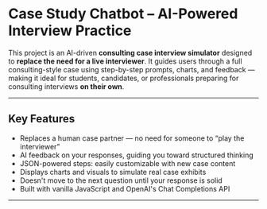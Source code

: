 #  Case Study Chatbot – AI-Powered Interview Practice

This project is an AI-driven **consulting case interview simulator** designed to **replace the need for a live interviewer**. It guides users through a full consulting-style case using step-by-step prompts, charts, and feedback — making it ideal for students, candidates, or professionals preparing for consulting interviews **on their own**.

---

## Key Features

- Replaces a human case partner — no need for someone to “play the interviewer”
-  AI feedback on your responses, guiding you toward structured thinking
-  JSON-powered steps: easily customizable with new case content
- Displays charts and visuals to simulate real case exhibits
- Doesn't move to the next question until your response is solid
-  Built with vanilla JavaScript and OpenAI's Chat Completions API

---
